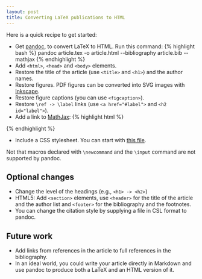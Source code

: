 ```yaml
---
layout: post
title: Converting LaTeX publications to HTML
---
```


Here is a quick recipe to get started:

- Get [pandoc](http://johnmacfarlane.net/pandoc/), to convert LaTeX to HTML.
Run this command:
{% highlight bash %}
pandoc article.tex -o article.html --bibliography article.bib --mathjax
{% endhighlight %}
- Add `<html>`, `<head>` and `<body>` elements.
- Restore the title of the article (use `<title>` and `<h1>`) and the author names.
- Restore figures. PDF figures can be converted into SVG images with [Inkscape](http://inkscape.org).
- Restore figure captions (you can use `<figcaption>`).
- Restore `\ref -> \label` links (use `<a href="#label">` and `<h2 id="label">`).
- Add a link to [MathJax](http://www.mathjax.org/):
{% highlight html %}
<script src="mathjax/MathJax.js?config=TeX-AMS_HTML"></script>
{% endhighlight %}
- Include a CSS stylesheet. You can start with [this file](http://victor.chahuneau.fr/pub/mtm12/style.css).

Not that macros declared with `\newcommand` and the `\input` command are not supported by pandoc.

## Optional changes

- Change the level of the headings (e.g., `<h1> -> <h2>`)
- HTML5: Add `<section>` elements, use `<header>` for the title of the article and the author list and `<footer>` for the bibliography and the footnotes.
- You can change the citation style by supplying a file in CSL format to pandoc.

## Future work

- Add links from references in the article to full references in the bibliography.
- In an ideal world, you could write your article directly in Markdown and use pandoc to produce both a LaTeX and an HTML version of it.
